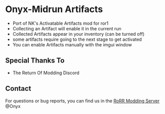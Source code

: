 # Onyx-Midrun Artifacts

- Port of NK's Activatable Artifacts mod for ror1
- Collecting an Artifact will enable it in the current run
- Collected Artifacts appear in your inventory (can be turned off)
- some artifacts require going to the next stage to get activated
- You can enable Artifacts manually with the imgui window

## Special Thanks To
* The Return Of Modding Discord

## Contact
For questions or bug reports, you can find us in the [RoRR Modding Server](https://discord.gg/VjS57cszMq) @Onyx
